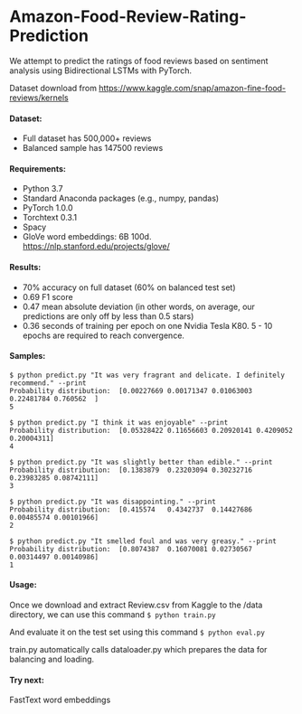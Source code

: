 # Amazon-Food-Review-Rating-Prediction
We attempt to predict the ratings of food reviews based on sentiment analysis using Bidirectional LSTMs with PyTorch.

Dataset download from https://www.kaggle.com/snap/amazon-fine-food-reviews/kernels

#### Dataset:
* Full dataset has 500,000+ reviews
* Balanced sample has 147500 reviews

#### Requirements:
* Python 3.7
* Standard Anaconda packages (e.g., numpy, pandas)
* PyTorch 1.0.0
* Torchtext 0.3.1
* Spacy 
* GloVe word embeddings: 6B 100d. https://nlp.stanford.edu/projects/glove/

#### Results:
* 70% accuracy on full dataset (60% on balanced test set)
* 0.69 F1 score
* 0.47 mean absolute deviation (in other words, on average, our predictions are only off by less than 0.5 stars)
* 0.36 seconds of training per epoch on one Nvidia Tesla K80. 5 - 10 epochs are required to reach convergence.

#### Samples: <br>
```
$ python predict.py "It was very fragrant and delicate. I definitely recommend." --print
Probability distribution:  [0.00227669 0.00171347 0.01063003 0.22481784 0.760562  ] 
5

$ python predict.py "I think it was enjoyable" --print
Probability distribution:  [0.05328422 0.11656603 0.20920141 0.4209052  0.20004311] 
4

$ python predict.py "It was slightly better than edible." --print
Probability distribution:  [0.1383879  0.23203094 0.30232716 0.23983285 0.08742111]  
3

$ python predict.py "It was disappointing." --print
Probability distribution:  [0.415574   0.4342737  0.14427686 0.00485574 0.00101966]  
2

$ python predict.py "It smelled foul and was very greasy." --print
Probability distribution:  [0.8074387  0.16070081 0.02730567 0.00314497 0.00140986] 
1

```
#### Usage: <br>
Once we download and extract Review.csv from Kaggle to the /data directory, we can use this command 
`$ python train.py`

And evaluate it on the test set using this command
`$ python eval.py`

train.py automatically calls dataloader.py which prepares the data for balancing and loading.

#### Try next: <br>
FastText word embeddings
